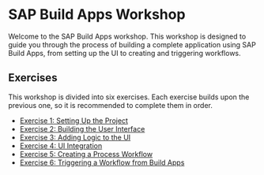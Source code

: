 # SAP Build Apps Workshop

Welcome to the SAP Build Apps workshop. This workshop is designed to guide you through the process of building a complete application using SAP Build Apps, from setting up the UI to creating and triggering workflows.

## Exercises

This workshop is divided into six exercises. Each exercise builds upon the previous one, so it is recommended to complete them in order.

*   [Exercise 1: Setting Up the Project](./Ex_1/README.md)
*   [Exercise 2: Building the User Interface](./Ex_2/README.md)
*   [Exercise 3: Adding Logic to the UI](./Ex_3/README.md)
*   [Exercise 4: UI Integration](./Ex_4/README.md)
*   [Exercise 5: Creating a Process Workflow](./Ex_5/README.md)
*   [Exercise 6: Triggering a Workflow from Build Apps](./Ex_6/README.md)
